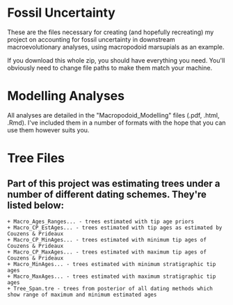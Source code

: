 # Fossil Uncertainty
These are the files necessary for creating (and hopefully recreating) my project on accounting for fossil uncertainty in downstream macroevolutionary analyses, using macropodoid marsupials as an example.

If you download this whole zip, you should have everything you need. You'll obviously need to change file paths to make them match your machine. 

# Modelling Analyses
All analyses are detailed in the "Macropodoid_Modelling" files (.pdf, .html, .Rmd). I've included them in a number of formats with the hope that you can use them however suits you. 

# Tree Files
## Part of this project was estimating trees under a number of different dating schemes. They're listed below:
    + Macro_Ages_Ranges... - trees estimated with tip age priors
    + Macro_CP_EstAges... - trees estimated with tip ages as estimated by Couzens & Prideaux
    + Macro_CP_MinAges... - trees estimated with minimum tip ages of Couzens & Prideaux
    + Macro_CP_MaxAges... - trees estimated with maximum tip ages of Couzens & Prideaux
    + Macro_MinAges... - trees estimated with minimum stratigraphic tip ages
    + Macro_MaxAges... - trees estimated with maximum stratigraphic tip ages
    + Tree_Span.tre - trees from posterior of all dating methods which show range of maximum and minimum estimated ages
